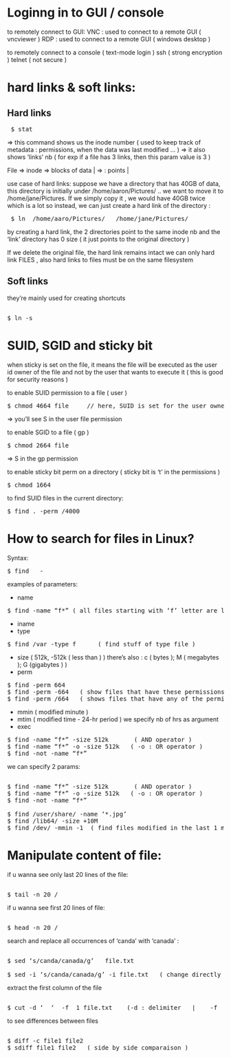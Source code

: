 # Loginng in to GUI / console 

to remotely connect to GUI:
VNC : used to connect to a remote GUI ( vncviewer ) 
RDP : used to connect to a remote GUI ( windows desktop ) 

to remotely connect to a console ( text-mode login  ) 
ssh ( strong encryption )
telnet ( not secure ) 

# hard links & soft links:

## Hard links 
<pre> $ stat <file> </pre> 
=> this command shows us the inode number ( used to keep track of metadata : permissions, when the data was last modified … )
=> it also shows ‘links’ nb ( for exp if a file has 3 links, then this param value is 3 ) 

File ⇒  inode  ⇒  blocks of data     | ⇒ : points  |   

use case of hard links:
suppose we have a directory that has 40GB of data, this directory is initially under /home/aaron/Pictures/ .. we want to move it to /home/jane/Pictures. 
If we simply copy it , we would have 40GB twice which is a lot 
so instead, we can just create a hard link of the directory :
<pre> $ ln  /home/aaro/Pictures/<filename>   /home/jane/Pictures/<filename> </pre>  
by creating a hard link, the 2 directories point to the same inode nb and the ‘link’ directory has 0 size ( it just points to the original directory ) 

If we delete the original file, the hard link remains intact 
we can only hard link FILES , also hard links to files must be on the same filesystem 

## Soft links 
they’re mainly used for creating shortcuts 
<pre> 
$ ln -s </pre>

# SUID, SGID and sticky bit 

when sticky is set on the file, it means the file will be executed as the user id owner of the file and not by the user that wants to execute it ( this is good for security reasons )

to enable SUID permission to a file ( user ) 
<pre>
$ chmod 4664 file     // here, SUID is set for the user owner 
</pre>
=> you’ll see S in the user file permission 

to enable SGID to a file ( gp  )
<pre>
$ chmod 2664 file 
</pre>
=> S in the gp permission 

to enable sticky bit perm on a directory  ( sticky bit is ‘t’ in the permissions ) 
<pre>
$ chmod 1664 
</pre>
to find SUID files in the current directory: 
<pre>
$ find . -perm /4000
</pre>
# How to search for files in Linux?

Syntax:
<pre>
$ find <path>  -<parameter>  <argument> 
</pre>
examples of parameters:
* name 
<pre>
$ find -name “f*” ( all files starting with ‘f’ letter are listed ) 
</pre>
* iname   
* type 
<pre>
$ find /var -type f      ( find stuff of type file )  
</pre>
* size   ( 512k, -512k ( less than ) ) 
 there’s also : c ( bytes ); M ( megabytes ); G (gigabytes ) ) 
* perm
<pre>
$ find -perm 664
$ find -perm -664   ( show files that have these permissions or more : 667 for exp )
$ find -perm /664   ( shows files that have any of the permissions, 600, 764 .. )  
</pre>
* mmin ( modified minute ) 
* mtim ( modified time - 24-hr period ) 
we specify nb of hrs as argument 
* exec 
<pre>
$ find -name “f*” -size 512k       ( AND operator ) 
$ find -name “f*” -o -size 512k   ( -o : OR operator ) 
$ find -not -name “f*” 
</pre>
we can specify 2 params:
<pre> 
$ find -name “f*” -size 512k       ( AND operator ) 
$ find -name “f*” -o -size 512k   ( -o : OR operator ) 
$ find -not -name “f*” 

$ find /user/share/ -name ‘*.jpg’ 
$ find /lib64/ -size +10M
$ find /dev/ -mmin -1  ( find files modified in the last 1 minute ) 
</pre>

# Manipulate content of file:

if u wanna see only last 20 lines of the file:
<pre> 
$ tail -n 20 /<path to file>
</pre>
if u wanna see first 20 lines of file:
<pre> 
$ head -n 20 /<path to file> 
</pre>
search and replace all occurrences of ‘canda’ with ‘canada’ :
<pre> 
$ sed ‘s/canda/canada/g’   file.txt 

$ sed -i ‘s/canda/canada/g’ -i file.txt   ( change directly in place - in the file - ) 
</pre>

extract the first column of the file 
<pre> 
$ cut -d ‘  ‘  -f  1 file.txt    (-d : delimiter   |    -f  : field   <column nb> ) 
</pre>
 to see differences between files 
<pre> 
$ diff -c file1 file2 
$ sdiff file1 file2   ( side by side comparaison ) 
</pre>




